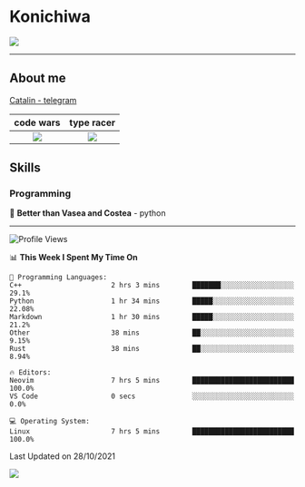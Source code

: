 # Konichiwa
![](https://github.com/Catalinhimself/Catalinhimself/blob/main/Sakura_Nene_CPP.jpg)

---

## About me
[Catalin - telegram](https://t.me/catalinhimself) 


code wars             |  type racer
:-------------------------:|:-------------------------:
[![](https://www.codewars.com/users/Catalinhimself/badges/micro)](https://www.codewars.com/users/Catalinhimself)  |  [![](https://data.typeracer.com/misc/badge?user=catalinhimself)](https://data.typeracer.com/pit/profile?user=catalinhimself&ref=badge)


## Skills
### Programming
🥇 **Better than Vasea and Costea** - python

-----
<!--START_SECTION:waka-->
![Profile Views](http://img.shields.io/badge/Profile%20Views-6-blue)

📊 **This Week I Spent My Time On** 

```text
💬 Programming Languages: 
C++                      2 hrs 3 mins        ███████░░░░░░░░░░░░░░░░░░   29.1% 
Python                   1 hr 34 mins        █████░░░░░░░░░░░░░░░░░░░░   22.08% 
Markdown                 1 hr 30 mins        █████░░░░░░░░░░░░░░░░░░░░   21.2% 
Other                    38 mins             ██░░░░░░░░░░░░░░░░░░░░░░░   9.15% 
Rust                     38 mins             ██░░░░░░░░░░░░░░░░░░░░░░░   8.94%

🔥 Editors: 
Neovim                   7 hrs 5 mins        █████████████████████████   100.0% 
VS Code                  0 secs              ░░░░░░░░░░░░░░░░░░░░░░░░░   0.0%

💻 Operating System: 
Linux                    7 hrs 5 mins        █████████████████████████   100.0%

```


 Last Updated on 28/10/2021
<!--END_SECTION:waka-->

![](https://github-readme-stats.vercel.app/api/wakatime?username=catalinhimself&theme=calm&layout=compact)

  


